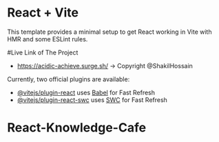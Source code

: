# React + Vite

This template provides a minimal setup to get React working in Vite with HMR and some ESLint rules.

#Live Link of The Project
- https://acidic-achieve.surge.sh/
  -> Copyright @ShakilHossain

Currently, two official plugins are available:

- [@vitejs/plugin-react](https://github.com/vitejs/vite-plugin-react/blob/main/packages/plugin-react/README.md) uses [Babel](https://babeljs.io/) for Fast Refresh
- [@vitejs/plugin-react-swc](https://github.com/vitejs/vite-plugin-react-swc) uses [SWC](https://swc.rs/) for Fast Refresh
# React-Knowledge-Cafe
